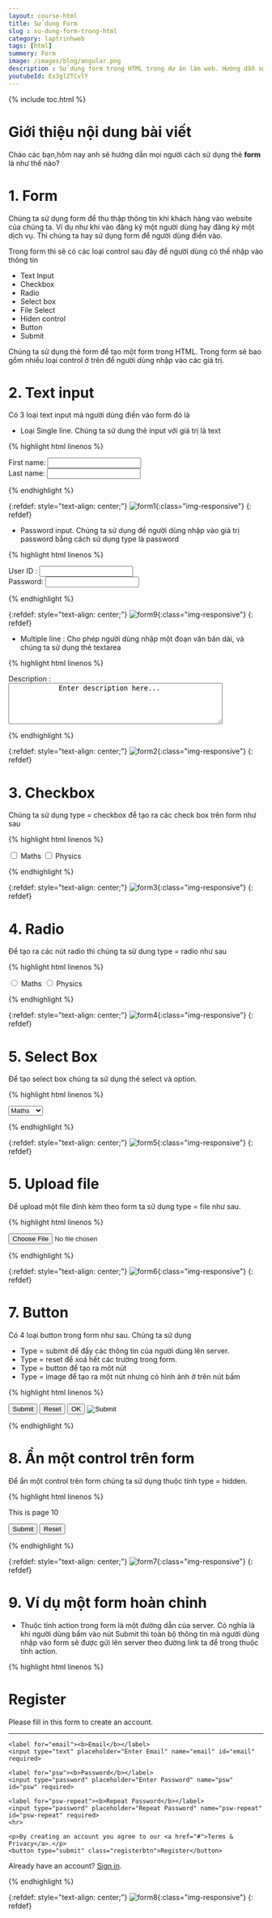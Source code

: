 ```yaml
---
layout: course-html
title: Sử dụng Form   
slug : su-dung-form-trong-html
category: laptrinhweb
tags: [html]
summery: Form  
image: /images/blog/angular.png
description : Sử dụng form trong HTML trong dự án làm web. Hướng dẫn sử dụng form trong HTML vào dự án web. 
youtubeId: Ex3glZTCvlY
---
```


{% include toc.html %}

# **Giới thiệu nội dung bài viết**

Chào các bạn,hôm nay anh sẽ hướng dẫn mọi người cách sử dụng thẻ <b>form</b> là như thế nào?

# **1. Form**

Chúng ta sử dụng form để thu thập thông tin khi khách hàng vào website của chúng ta. Ví dụ như khi vào đăng ký một người dùng hay đăng ký một dịch vụ. Thì chúng ta hay sử dụng form để người dùng điền vào.

Trong form thì sẽ có các loại control sau đây để người dùng có thể nhập vào thông tin 

- Text Input
- Checkbox
- Radio
- Select box
- File Select
- Hiden control
- Button
- Submit

Chúng ta sử dụng thẻ form để tạo một form trong HTML. Trong form sẽ bao gồm nhiều loại control ở trên để người dùng nhập vào các giá trị.

# **2. Text input**

Có 3 loại text input mà người dùng điền vào form đó là 

- Loại Single line. Chúng ta sử dung thẻ input với giá trị là text

{% highlight html linenos %}

<!DOCTYPE html>
<html>

   <head>
      <title>Text Input Control</title>
   </head>
   
   <body>
      <form >
         First name: <input type = "text" name = "first_name" />
         <br>
         Last name: <input type = "text" name = "last_name" />
      </form>
   </body>
   
</html>

{% endhighlight %} 

{:refdef: style="text-align: center;"}
![form1](/images/post/html/form1.png){:class="img-responsive"}
{: refdef}

- Password input. Chúng ta sử dụng đề người dùng nhập vào giá trị password bằng cách sử dụng type là password

{% highlight html linenos %}

<!DOCTYPE html>
<html>

   <head>
      <title>Password Input Control</title>
   </head>
   
   <body>
      <form >
         User ID : <input type = "text" name = "user_id" />
         <br>
         Password: <input type = "password" name = "password" />
      </form>
   </body>
   
</html>

{% endhighlight %} 

{:refdef: style="text-align: center;"}
![form9](/images/post/html/form9.png){:class="img-responsive"}
{: refdef}


- Multiple line : Cho phép người dùng nhập một đoạn văn bản dài, và chúng ta sử dụng thẻ textarea

{% highlight html linenos %}

<!DOCTYPE html>
<html>

   <head>
      <title>Multiple-Line Input Control</title>
   </head>
   
   <body>
      <form>
         Description : <br />
         <textarea rows = "5" cols = "50" name = "description">
            Enter description here...
         </textarea>
      </form>
   </body>
   
</html>

{% endhighlight %} 

{:refdef: style="text-align: center;"}
![form2](/images/post/html/form2.png){:class="img-responsive"}
{: refdef}

# **3. Checkbox**

Chúng ta sử dụng type = checkbox để tạo ra các check box trên form như sau

{% highlight html linenos %}

<!DOCTYPE html>
<html>

   <head>
      <title>Checkbox Control</title>
   </head>
   
   <body>
      <form>
         <input type = "checkbox" name = "maths" value = "on"> Maths
         <input type = "checkbox" name = "physics" value = "on"> Physics
      </form>
   </body>
   
</html>

{% endhighlight %} 

{:refdef: style="text-align: center;"}
![form3](/images/post/html/form3.png){:class="img-responsive"}
{: refdef}

# **4. Radio**

Để tạo ra các nút radio thì chúng ta sử dung type = radio như sau

{% highlight html linenos %}

<!DOCTYPE html>
<html>

   <head>
      <title>Radio Box Control</title>
   </head>

   <body>
      <form>
         <input type = "radio" name = "subject" value = "maths"> Maths
         <input type = "radio" name = "subject" value = "physics"> Physics
      </form>
   </body>

</html>

{% endhighlight %} 

{:refdef: style="text-align: center;"}
![form4](/images/post/html/form4.png){:class="img-responsive"}
{: refdef}

# **5. Select Box**

Để tạo select box chúng ta sử dụng thẻ select và option.

{% highlight html linenos %}

<!DOCTYPE html>
<html>

   <head>
      <title>Select Box Control</title>
   </head>
   
   <body>
      <form>
         <select name = "dropdown">
            <option value = "Maths" selected>Maths</option>
            <option value = "Physics">Physics</option>
         </select>
      </form>
   </body>
   
</html>

{% endhighlight %} 

{:refdef: style="text-align: center;"}
![form5](/images/post/html/form5.png){:class="img-responsive"}
{: refdef}

# **5. Upload file**

Để upload một file đính kèm theo form ta sử dụng type = file như sau.

{% highlight html linenos %}

<!DOCTYPE html>
<html>

   <head>
      <title>File Upload Box</title>
   </head>

   <body>
      <form>
         <input type = "file" name = "fileupload" accept = "image/*" />
      </form>
   </body>
   
</html>

{% endhighlight %} 

{:refdef: style="text-align: center;"}
![form6](/images/post/html/form6.png){:class="img-responsive"}
{: refdef}

# **7. Button**

Có 4 loại button trong form như sau. Chúng ta sử dụng 

- Type = submit để đẩy các thông tin của người dùng lên server. 
- Type = reset để xoá hết các trường trong form. 
- Type = button để tạo ra môt nút 
- Type = image để tạo ra một nút nhưng có hình ảnh ở trên nút bấm

{% highlight html linenos %}

<!DOCTYPE html>
<html>

   <head>
      <title>File Upload Box</title>
   </head>
   
   <body>
      <form>
         <input type = "submit" name = "submit" value = "Submit" />
         <input type = "reset" name = "reset"  value = "Reset" />
         <input type = "button" name = "ok" value = "OK" />
         <input type = "image" name = "imagebutton" src = "/html/images/logo.png" />
      </form>
   </body>
   
</html>

{% endhighlight %} 



# **8. Ẩn một control trên form**

Để ẩn một control trên form chúng ta sử dụng thuộc tính type = hidden.

{% highlight html linenos %}

<!DOCTYPE html>
<html>

   <head>
      <title>File Upload Box</title>
   </head>

   <body>
      <form>
         <p>This is page 10</p>
         <input type = "hidden" name = "pagename" value = "10" />
         <input type = "submit" name = "submit" value = "Submit" />
         <input type = "reset" name = "reset"  value = "Reset" />
      </form>
   </body>
   
</html>

{% endhighlight %} 

{:refdef: style="text-align: center;"}
![form7](/images/post/html/form7.png){:class="img-responsive"}
{: refdef}

# **9. Ví dụ một form hoàn chỉnh**

- Thuộc tính action trong form là một đường dẫn của server. Có nghĩa là khi người dùng bấm vào nút Submit thì toàn bộ thông tin mà người dùng nhập vào form sẽ được gửi lên server theo đường link ta để trong thuộc tính action.

{% highlight html linenos %}

<form action="action_page.php">
  <div class="container">
    <h1>Register</h1>
    <p>Please fill in this form to create an account.</p>
    <hr>

    <label for="email"><b>Email</b></label>
    <input type="text" placeholder="Enter Email" name="email" id="email" required>

    <label for="psw"><b>Password</b></label>
    <input type="password" placeholder="Enter Password" name="psw" id="psw" required>

    <label for="psw-repeat"><b>Repeat Password</b></label>
    <input type="password" placeholder="Repeat Password" name="psw-repeat" id="psw-repeat" required>
    <hr>

    <p>By creating an account you agree to our <a href="#">Terms & Privacy</a>.</p>
    <button type="submit" class="registerbtn">Register</button>
  </div>

  <div class="container signin">
    <p>Already have an account? <a href="#">Sign in</a>.</p>
  </div>
</form>

{% endhighlight %} 

{:refdef: style="text-align: center;"}
![form8](/images/post/html/form8.png){:class="img-responsive"}
{: refdef}




























